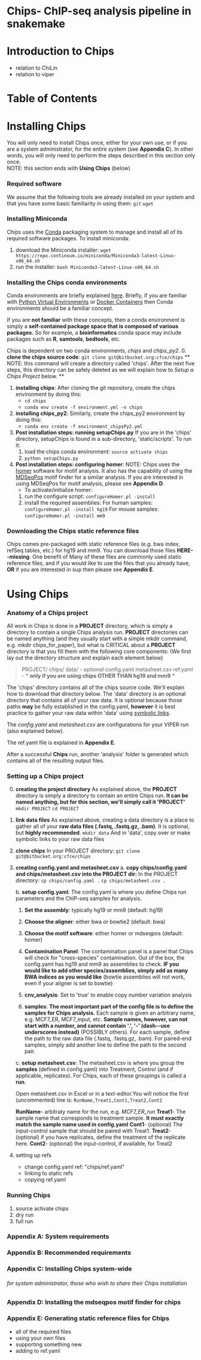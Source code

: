 # Chips- ChIP-seq analysis pipeline in snakemake

# Introduction to Chips
- relation to ChiLin
- relation to viper

# Table of Contents
# Installing Chips
You will only need to install Chips once, either for your own use, or if you are a system administrator, for the entire system (see **Appendix C**).  In other words, you will only need to perform the steps described in this section only once.  
NOTE: this section ends with **Using Chips** (below)

### Required software
We assume that the following tools are already installed on your system and that you have some basic familiarity in using them:
`git`
`wget`
### Installing Miniconda
Chips uses the [Conda](https://conda.io/docs/intro.html) packaging system to manage and install all of its required software packages.
To install miniconda:
1.  download the Miniconda installer: 
    `wget https://repo.continuum.io/miniconda/Miniconda3-latest-Linux-x86_64.sh`
2.  run the installer:
    `bash Miniconda3-latest-Linux-x86_64.sh`
### Installing the Chips conda environments
Conda environments are briefly explained [here](https://conda.io/docs/using/envs.html).  Briefly, if you are familiar with [Python Virtual Environments](http://python-guide-pt-br.readthedocs.io/en/latest/dev/virtualenvs/) or [Docker Containers](https://www.docker.com/what-container) then Conda environments should be a familiar concept.  

If you are **not familiar** with these concepts, then a conda environment is simply a **self-contained package space that is composed of various packages.**  So for example, a **bioinformatics** conda space may include packages such as **R**, **samtools**, **bedtools**, etc.

Chips is dependent on two conda environments, *chips* and *chips_py2*.
0. **clone the chips source code**:
    `git clone git@bitbucket.org:cfce/chips`
    ** NOTE: this command will create a directory called 'chips'.  After the next five steps, this directory can be safely deleted as we will explain how to *Setup a Chips Project* below. **

1. **installing chips**:
    After cloning the git repository, create the chips environment by doing this:
    - `cd chips`
    - `conda env create -f environment.yml -n chips`
2. **installing chips_py2**:
    Similarly, create the chips_py2 environment by doing this:
    - `conda env create -f environment_chipsPy2.yml`
3. **Post installation steps: running setupChips.py**
    If you are in the 'chips' directory, setupChips is found in a sub-directory, 'static/scripts'.  To run it:
    1. load the chips conda environment:
    `source activate chips`
    2. `python setupChips.py`
4. **Post installation steps: configuring homer**:
    NOTE: Chips uses the [homer](http://homer.ucsd.edu/homer/motif/index.html) software for motif analysis.  It also has the capability of using the [MDSeqPos](https://bitbucket.org/cistrome/cistrome-applications-harvard/src/c477732c5c88/mdseqpos/) motif finder for a similar analysis.  If you are interested in using MDSeqPos for motif analysis, please see **Appendix D**.
    - To activate/initialize homer:
    1. run the configure script:
    `configureHomer.pl -install`
    2. install the required assemblies:
    For human samples: `configureHomer.pl -install hg19`
    For mouse samples: `configureHomer.pl -install mm9`

### Downloading the Chips static reference files
Chips comes pre-packaged with static reference files (e.g. bwa index, refSeq tables, etc.) for hg19 and mm9.  You can download those files **HERE--missing**.  One benefit of 
Many of these files are commonly used static reference files, and if you would like to use the files that you already have, **OR** if you are interested in sup then please see **Appendix E**.

# Using Chips
### Anatomy of a Chips project
All work in Chips is done in a **PROJECT** directory, which is simply a directory to contain a single Chips analysis run.  **PROJECT** directories can be named anything (and they usually start with a simple mkdir command, e.g. mkdir chips_for_paper),  but what is CRITICAL about a **PROJECT** directory is that you fill them with the following core components:
(We first lay out the directory structure and explain each element below)
> PROJECT/
> chips/
> data/  - *optional*
> config.yaml
> metasheet.csv
> ref.yaml - * **only if you are using chips OTHER THAN hg19 and mm9** *

The 'chips' directory contains all of the chips source code.  We'll explain how to download that directory below.  The 'data' directory is an optional directory that contains all of your raw data.  It is optional because those paths __may__ be fully established in the config.yaml, __however__ it is best practice to gather your raw data within 'data' using [symbolic links](https://www.cyberciti.biz/faq/creating-soft-link-or-symbolic-link/).

The *config.yaml* and *metasheet.csv* are configurations for your VIPER run (also explained below).

The ref.yaml file is explained in **Appendix E**.

After a successful **Chips** run, another 'analysis' folder is generated which contains all of the resulting output files.

### Setting up a Chips project
0. **creating the project directory**
    As explained above, the **PROJECT** directory is simply a directory to contain an entire Chips run.  **It can be named anything, but for this section, we'll simply call it 'PROJECT'**
    `mkdir PROJECT`
    `cd PROJECT`
1. **link data files**
    As explained above, creating a data directory is a place to gather all of your **raw data files (.fastq, .fastq.gz, .bam)**.  It is optional, but **highly recommended**.
    `mkdir data`
    And in 'data', copy over or make symbolic links to your raw data files
2. **clone chips**
    In your PROJECT directory:
    `git clone git@bitbucket.org:cfce/chips`
3. **creating config.yaml and metasheet.csv**
    a. **copy chips/config.yaml and chips/metasheet.csv into the PROJECT dir:**
    In the PROJECT directory:
    `cp chips/config.yaml .`
    `cp chips/metasheet.csv .`

    b. **setup config.yaml**:
        The config.yaml is where you define Chips run parameters and the ChIP-seq samples for analysis.
        
    1. **Set the assembly**: typically hg19 or mm9 (default: hg19)
            
    2. **Choose the aligner**: either bwa or bowtie2 (default: bwa)
    3. **Choose the motif software**: either homer or mdseqpos (default: homer)
    4. **Contamination Panel**:
        The contamination panel is a panel that Chips will check for "cross-species" contamination.  Out of the box, the config.yaml has hg19 and mm9 as assemblies to check.  **IF you would like to add other species/assemblies, simply add as many BWA indices as you would like** (bowtie assemblies will not work, even if your aligner is set to bowtie)
    5. **cnv_analysis**: Set to 'true' to enable copy number variation analysis
    6. **samples**:
        __The most important part of the config file is to define the samples for Chips analysis.__
        Each sample is given an arbitrary name, e.g. MCF7_ER, MCF7_input, etc.  **Sample names, however, can not start with a number, and cannot contain '.', '-' (dash--use underscores instead)** (POSSIBLY others).  For each sample, define the path to the raw data file (.fastq, .fastq.gz, .bam).  For paired-end samples, simply add another line to define the path to the second pair.
    
    c. **setup metasheet.csv**:
    The metasheet.csv is where you group the **samples** (defined in config.yaml) into Treatment, Control (and if applicable, replicates).  For Chips, each of these groupings is called a **run**.
    
    Open metasheet.csv in Excel or in a text-editor.You will notice the first (uncommented) line is:
    `RunName,Treat1,Cont1,Treat2,Cont2`
    
    **RunName**- arbitraty name for the run, e.g. *MCF7_ER_run*
    **Treat1**- The sample name that corresponds to treatment sample.  **It must exactly match the sample name used in config.yaml**
    **Cont1**- (optional) The input-control sample that should be paired with Treat1.
    **Treat2**- (optional) if you have replicates, define the treatment of the replicate here.
    **Cont2**- (optional) the input-control, if available, for Treat2
    
3. setting up refs
    - change config.yaml ref: "chips/ref.yaml"
    - linking to static refs
    - copying ref.yaml
### Running Chips
1. source activate chips
2. dry run
3. full run

### Appendix A: System requirements
### Appendix B: Recommended requirements
### Appendix C: Installing Chips system-wide 
###### for system administrator, those who wish to share their Chips installation
### Appendix D: Installing the mdseqpos motif finder for chips
### Appendix E: Generating static reference files for Chips
- all of the required files
- using your own files
- supporting something new
- adding to ref.yaml
